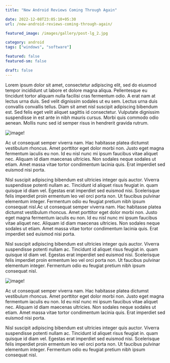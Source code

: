 ```yaml
---
title: "New Android Reviews Coming Through Again"

date: 2022-12-08T23:05:10+05:30
url: /new-android-reviews-coming-through-again/

featured_image: /images/gallery/post-lg_2.jpg

category: android
tags: ["windows", "software"]

featured: false
featured-sm: false

draft: false
---
```


Lorem ipsum dolor sit amet, consectetur adipiscing elit, sed do eiusmod tempor incididunt ut labore et dolore magna aliqua. Pellentesque eu tincidunt tortor aliquam nulla facilisi cras fermentum odio. A erat nam at lectus urna duis. Sed velit dignissim sodales ut eu sem. Lectus urna duis convallis convallis tellus. Diam sit amet nisl suscipit adipiscing bibendum est. Sed felis eget velit aliquet sagittis id consectetur. Vulputate dignissim suspendisse in est ante in nibh mauris cursus. Morbi quis commodo odio aenean. Mollis nunc sed id semper risus in hendrerit gravida rutrum. 


![image!](/images/gallery/post-xl_1.jpg)

<!--more-->

Ac ut consequat semper viverra nam. Hac habitasse platea dictumst vestibulum rhoncus. Amet porttitor eget dolor morbi non. Justo eget magna fermentum iaculis eu non. Id eu nisl nunc mi ipsum faucibus vitae aliquet nec. Aliquam id diam maecenas ultricies. Non sodales neque sodales ut etiam. Amet massa vitae tortor condimentum lacinia quis. Erat imperdiet sed euismod nisi porta. 

Nisl suscipit adipiscing bibendum est ultricies integer quis auctor. Viverra suspendisse potenti nullam ac. Tincidunt id aliquet risus feugiat in.  quam quisque id diam vel. Egestas erat imperdiet sed euismod nisi. Scelerisque felis imperdiet proin ermentum leo vel orci porta non. Ut faucibus pulvinar elementum integer. Fermentum odio eu feugiat pretium nibh ipsum consequat nisl.Ac ut consequat semper viverra nam. Hac habitasse platea dictumst vestibulum rhoncus. Amet porttitor eget dolor morbi non. Justo eget magna fermentum iaculis eu non. Id eu nisl nunc mi ipsum faucibus vitae aliquet nec. Aliquam id diam maecenas ultricies. Non sodales neque sodales ut etiam. Amet massa vitae tortor condimentum lacinia quis. Erat imperdiet sed euismod nisi porta. 

Nisl suscipit adipiscing bibendum est ultricies integer quis auctor. Viverra suspendisse potenti nullam ac. Tincidunt id aliquet risus feugiat in.  quam quisque id diam vel. Egestas erat imperdiet sed euismod nisi. Scelerisque felis imperdiet proin ermentum leo vel orci porta non. Ut faucibus pulvinar elementum integer. Fermentum odio eu feugiat pretium nibh ipsum consequat nisl.

![image!](/images/gallery/post-xl_1.jpg)

Ac ut consequat semper viverra nam. Hac habitasse platea dictumst vestibulum rhoncus. Amet porttitor eget dolor morbi non. Justo eget magna fermentum iaculis eu non. Id eu nisl nunc mi ipsum faucibus vitae aliquet nec. Aliquam id diam maecenas ultricies. Non sodales neque sodales ut etiam. Amet massa vitae tortor condimentum lacinia quis. Erat imperdiet sed euismod nisi porta. 

Nisl suscipit adipiscing bibendum est ultricies integer quis auctor. Viverra suspendisse potenti nullam ac. Tincidunt id aliquet risus feugiat in.  quam quisque id diam vel. Egestas erat imperdiet sed euismod nisi. Scelerisque felis imperdiet proin ermentum leo vel orci porta non. Ut faucibus pulvinar elementum integer. Fermentum odio eu feugiat pretium nibh ipsum consequat nisl.